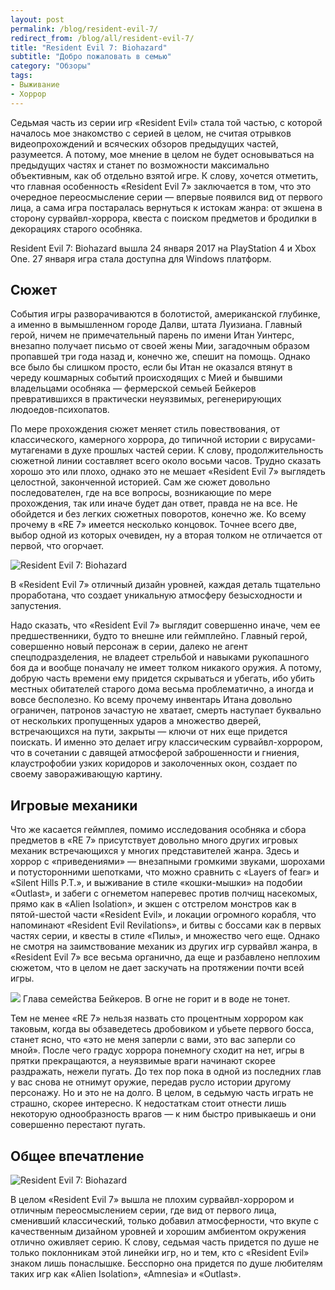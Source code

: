 ```yaml
---
layout: post
permalink: /blog/resident-evil-7/
redirect_from: /blog/all/resident-evil-7/
title: "Resident Evil 7: Biohazard"
subtitle: "Добро пожаловать в семью"
category: "Обзоры"
tags:
- Выживание
- Хоррор
---
```


<p main>Седьмая часть из серии игр «Resident Evil» стала той частью, с которой началось мое знакомство с серией в целом, не считая отрывков видеопрохождений и всяческих обзоров предыдущих частей, разумеется. А потому, мое мнение в целом не будет основываться на предыдущих частях и станет по возможности максимально объективным, как об отдельно взятой игре. К слову, хочется отметить, что главная особенность «Resident Evil 7» заключается в том, что это очередное переосмысление серии  — впервые появился вид от первого лица, а сама игра постаралась вернуться к истокам жанра: от экшена в сторону сурвайвл-хоррора, квеста с поиском предметов и бродилки в декорациях старого особняка.</p>

<p aside>Resident Evil 7: Biohazard вышла 24 января 2017 на PlayStation 4 и Xbox One. 27 января игра стала доступна для Windows платформ.</p>

## Сюжет

События игры разворачиваются в болотистой, американской глубинке, а именно в вымышленном городе Далви, штата Луизиана. Главный герой, ничем не примечательный парень по имени Итан Уинтерс, внезапно получает письмо от своей жены Мии, загадочным образом пропавшей три года назад и, конечно же, спешит на помощь. Однако все было бы слишком просто, если бы Итан не оказался втянут в череду кошмарных событий происходящих с Мией и бывшими владельцами особняка — фермерской семьей Бейкеров превратившихся в практически неуязвимых, регенерирующих людоедов-психопатов.

По мере прохождения сюжет меняет стиль повествования, от классического, камерного хоррора, до типичной истории с вирусами-мутагенами в духе прошлых частей серии. К слову, продолжительность сюжетной линии составляет всего около восьми часов. Трудно сказать хорошо это или плохо, однако это не мешает «Resident Evil 7» выглядеть целостной, законченной историей. Сам же сюжет довольно последователен, где на все вопросы, возникающие по мере прохождения, так или иначе будет дан ответ, правда не на все. Не обойдется и без легких сюжетных поворотов, конечно же. Ко всему прочему в «RE 7» имеется несколько концовок. Точнее всего две, выбор одной из которых очевиден, ну а вторая толком не отличается от первой, что огорчает.

![Resident Evil 7: Biohazard](http://i.imgur.com/zr5splm.jpg)

<p caption>В «Resident Evil 7» отличный дизайн уровней, каждая деталь тщательно проработана, что создает уникальную атмосферу безысходности и запустения.</p>

Надо сказать, что «Resident Evil 7» выглядит совершенно иначе, чем ее предшественники, будто то внешне или геймплейно. Главный герой, совершенно новый персонаж в серии, далеко не агент спецподразделения, не владеет стрельбой и навыками рукопашного боя да и вообще поначалу не имеет толком никакого оружия. А потому, добрую часть времени ему придется скрываться и убегать, ибо убить местных обитателей старого дома весьма проблематично, а иногда и вовсе бесполезно. Ко всему прочему инвентарь Итана довольно ограничен, патронов зачастую не хватает, смерть наступает буквально от нескольких пропущенных ударов а множество дверей, встречающихся на пути, закрыты — ключи от них еще придется поискать. И именно это делает игру классическим сурвайвл-хоррором, что в сочетании с давящей атмосферой заброшенности и гниения, клаустрофобии узких коридоров и заколоченных окон, создает по своему завораживающую картину.

## Игровые механики

<p main>Что же касается геймплея, помимо исследования особняка и сбора предметов в «RE 7» присутствует довольно много других игровых механик встречающихся у многих представителей жанра. Здесь и хоррор с «приведениями» — внезапными громкими звуками, шорохами и потусторонними шепотками, что можно сравнить с «Layers of fear» и «Silent Hills P.T.», и выживание в стиле «кошки-мышки» на подобии «Outlast», и забеги с огнеметом наперевес против полчищ насекомых, прямо как в «Alien Isolation», и экшен с отстрелом монстров как в пятой-шестой части «Resident Evil», и локации огромного корабля, что напоминают «Resident Evil Revilations», и битвы с боссами как в первых частях серии, и квесты в стиле «Пилы», и множество чего еще. Однако не смотря на заимствование механик из других игр сурвайвл жанра, в «Resident Evil 7» все весьма органично, да еще и разбавлено неплохим сюжетом, что в целом не дает заскучать на протяжении почти всей игры.</p>

<p aside>
<img src="http://i.imgur.com/bXzYXXF.jpg" />
Глава семейства Бейкеров. В огне не горит и в воде не тонет.</p>

Тем не менее «RE 7» нельзя назвать сто процентным хоррором как таковым, когда вы обзаведетесь дробовиком и убьете первого босса, станет ясно, что «это не меня заперли с вами, это вас заперли со мной». После чего градус хоррора понемногу сходит на нет, игры в прятки прекращаются, а неуязвимые враги начинают скорее раздражать, нежели пугать. До тех пор пока в одной из последних глав у вас снова не отнимут оружие, передав русло истории другому персонажу. Но и это не на долго. В целом, в седьмую часть играть не страшно, скорее интересно. К недостаткам стоит отнести лишь некоторую однообразность врагов — к ним быстро привыкаешь и они совершенно перестают пугать.

## Общее впечатление

![Resident Evil 7: Biohazard](http://i.imgur.com/4jGrwF9.jpg)

В целом «Resident Evil 7» вышла не плохим сурвайвл-хоррором и отличным переосмыслением серии, где вид от первого лица, сменивший классический, только добавил атмосферности, что вкупе с качественным дизайном уровней и хорошим амбиентом окружения отлично оживляет серию. К слову, седьмая часть придется по душе не только поклонникам этой линейки игр, но и тем, кто с «Resident Evil» знаком лишь понаслышке. Бесспорно она придется по душе любителям таких игр как «Alien Isolation», «Amnesia» и «Outlast».